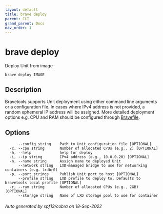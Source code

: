 ```yaml
---
layout: default
title: brave deploy
parent: CLI
grand_parent: Docs
nav_order: 1
---
```


# brave deploy

Deploy Unit from image

```
brave deploy IMAGE
```

## Description

Bravetools supports Unit deployment using either command line arguments or a configuration file.
In cases where IPv4 address is not provided, a random ephemeral IP address will be assigned. More detailed
deployment options e.g. CPU and RAM should be configured through [Bravefile](../../bravefile#service).

## Options

```
      --config string    Path to Unit configuration file [OPTIONAL]
  -c, --cpu string       Number of allocated CPUs (e.g., 2) [OPTIONAL]
  -h, --help             help for deploy
  -i, --ip string        IPv4 address (e.g., 10.0.0.20) [OPTIONAL]
  -n, --name string      Assign name to deployed Unit
      --network string   LXD-managed bridge to use for networking containers (e.g. lxdbr0)
  -p, --port strings     Publish Unit port to host [OPTIONAL]
      --profile string   LXD profile to deploy to. Defaults to bravetools local profile [OPTIONAL]
  -r, --ram string       Number of allocated CPUs (e.g., 2GB) [OPTIONAL]
      --storage string   Name of LXD storage pool to use for container
```

###### Auto generated by spf13/cobra on 18-Sep-2022
